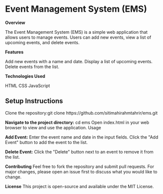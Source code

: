 <b><h1>Event Management System (EMS)</h1></b>

<b>Overview</b>

The Event Management System (EMS) is a simple web application that allows users to manage events. Users can add new events, view a list of upcoming events, and delete events.

<b>Features</b>

Add new events with a name and date.
Display a list of upcoming events.
Delete events from the list.

<b>Technologies Used</b>

HTML
CSS
JavaScript

<h2>Setup Instructions</h2>
Clone the repository:git clone https://github.com/sitimahirahmtahrir/ems.git

<b>Navigate to the project directory:</b>
cd ems
Open index.html in your web browser to view and use the application.
Usage

<b>Add Event:</b>
Enter the event name and date in the input fields.
Click the "Add Event" button to add the event to the list.

<b>Delete Event:</b>
Click the "Delete" button next to an event to remove it from the list.

<b>Contributing</b>
Feel free to fork the repository and submit pull requests. 
For major changes, please open an issue first to discuss what you would like to change.

<b>License</b>
This project is open-source and available under the MIT License.
